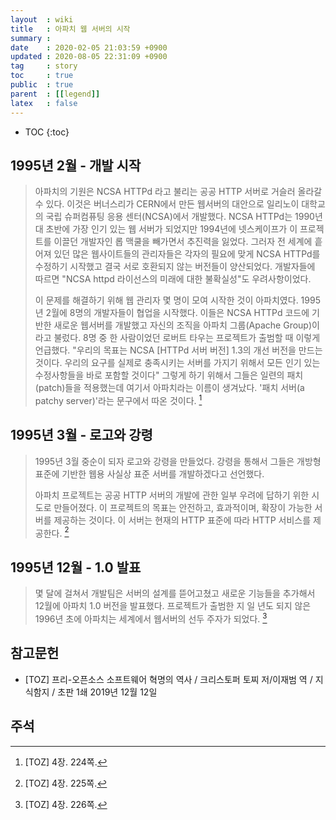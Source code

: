 ```yaml
---
layout  : wiki
title   : 아파치 웹 서버의 시작
summary : 
date    : 2020-02-05 21:03:59 +0900
updated : 2020-08-05 22:31:09 +0900
tag     : story
toc     : true
public  : true
parent  : [[legend]]
latex   : false
---
```

* TOC
{:toc}

## 1995년 2월 - 개발 시작

> 아파치의 기원은 NCSA HTTPd 라고 불리는 공공 HTTP 서버로 거슬러 올라갈 수 있다. 이것은 버너스리가 CERN에서 만든 웹서버의 대안으로 일리노이 대학교의 국립 슈퍼컴퓨팅 응용 센터(NCSA)에서 개발했다. NCSA HTTPd는 1990년대 초반에 가장 인기 있는 웹 서버가 되었지만 1994년에 넷스케이프가 이 프로젝트를 이끌던 개발자인 롭 맥쿨을 빼가면서 추진력을 잃었다. 그러자 전 세계에 흩어져 있던 많은 웹사이트들의 관리자들은 각자의 필요에 맞게 NCSA HTTPd를 수정하기 시작했고 결국 서로 호환되지 않는 버전들이 양산되었다. 개발자들에 따르면 "NCSA httpd 라이선스의 미래에 대한 불확실성"도 우려사항이었다.
>
> 이 문제를 해결하기 위해 웹 관리자 몇 명이 모여 시작한 것이 아파치였다. 1995년 2월에 8명의 개발자들이 협업을 시작했다. 이들은 NCSA HTTPd 코드에 기반한 새로운 웹서버를 개발했고 자신의 조직을 아파치 그룹(Apache Group)이라고 불렀다. 8명 중 한 사람이었던 로버트 타우는 프로젝트가 출범할 때 이렇게 언급했다. "우리의 목표는 NCSA [HTTPd 서버 버전] 1.3의 개선 버전을 만드는 것이다. 우리의 요구를 실제로 충족시키는 서버를 가지기 위해서 모든 인기 있는 수정사항들을 바로 포함할 것이다" 그렇게 하기 위해서 그들은 일련의 패치(patch)들을 적용했는데 여기서 아파치라는 이름이 생겨났다. '패치 서버(a patchy server)'라는 문구에서 따온 것이다.
[^TOZ-224]

## 1995년 3월 - 로고와 강령

> 1995년 3월 중순이 되자 로고와 강령을 만들었다. 강령을 통해서 그들은 개방형 표준에 기반한 웹용 사실상 표준 서버를 개발하겠다고 선언했다.
>
> 아파치 프로젝트는 공공 HTTP 서버의 개발에 관한 일부 우려에 답하기 위한 시도로 만들어졌다. 이 프로젝트의 목표는 안전하고, 효과적이며, 확장이 가능한 서버를 제공하는 것이다. 이 서버는 현재의 HTTP 표준에 따라 HTTP 서비스를 제공한다.
[^TOZ-225]

## 1995년 12월 - 1.0 발표

> 몇 달에 걸쳐서 개발팀은 서버의 설계를 뜯어고쳤고 새로운 기능들을 추가해서 12월에 아파치 1.0 버전을 발표했다. 프로젝트가 출범한 지 일 년도 되지 않은 1996년 초에 아파치는 세계에서 웹서버의 선두 주자가 되었다.
[^TOZ-226]

## 참고문헌

* [TOZ] 프리-오픈소스 소프트웨어 혁명의 역사 / 크리스토퍼 토찌 저/이재범 역 / 지식함지 / 초판 1쇄 2019년 12월 12일

## 주석

[^TOZ-224]: [TOZ] 4장. 224쪽.
[^TOZ-225]: [TOZ] 4장. 225쪽.
[^TOZ-226]: [TOZ] 4장. 226쪽.

